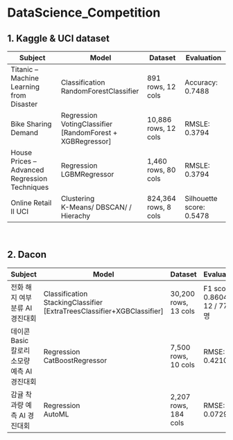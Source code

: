# DataScience_Competition

## 1. Kaggle & UCI dataset
|Subject|Model|Dataset|Evaluation|
|-|-|-|-|
|Titanic – Machine Learning from Disaster|Classification <br> RandomForestClassifier|891 rows, 12 cols|Accuracy: 0.7488|
|Bike Sharing Demand|Regression <br> VotingClassifier <br> [RandomForest + XGBRegressor]|10,886 rows, 12 cols|RMSLE: 0.3794|
|House Prices – Advanced Regression Techniques|Regression <br> LGBMRegressor|1,460 rows, 80 cols|RMSLE: 0.3794|RMSE: 0.0644 <br> 69/4369Team (Top 2%)|
|Online Retail II UCI|Clustering <br> K-Means/ DBSCAN/ / Hierachy|824,364 rows, 8 cols|Silhouette score: 0.5478|

<br>

## 2. Dacon
|Subject|Model|Dataset|Evaluation|
|-|-|-|-|
|전화 해지 여부 분류 AI 경진대회|Classification <br> StackingClassifier <br> [ExtraTreesClassifier+XGBClassifier]|30,200 rows, 13 cols|F1 score: 0.86046<br> 12 / 771 명|
|데이콘 Basic 칼로리 소모량 예측 AI 경진대회|Regression <br> CatBoostRegressor|7,500 rows, 10 cols|RMSE: 0.42103 |
|감귤 착과량 예측 AI 경진대회|Regression <br> AutoML|2,207 rows, 184 cols|RMSE: 0.07297 |
